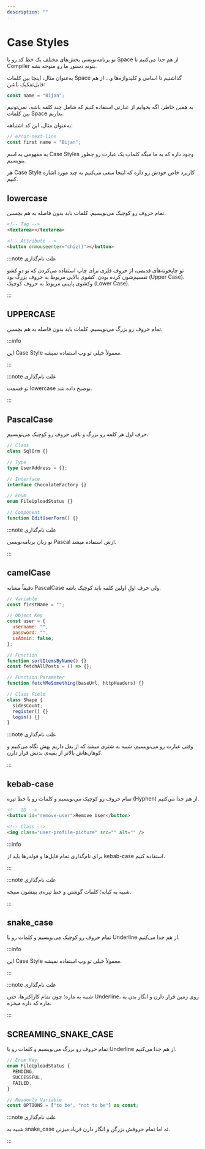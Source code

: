 ```yaml
---
description: ""
---
```


# Case Styles

تو برنامه‌نویسی بخش‌های مختلف یک خط کد رو با Space از هم جدا می‌کنیم تا Compiler بتونه دستور ما رو متوجه بشه.

به‌عنوان مثال، اینجا بین کلمات Space گذاشتیم تا اسامی و کلیدواژه‌ها و... از هم قابل‌تفکیک باشن:

```javascript
const name = "Bijan";
```

به همین خاطر، اگه بخوایم از عبارتی استفاده کنیم که شامل چند کلمه باشه، نمی‌تونیم بین کلمات Space بذاریم.

به‌عنوان مثال، این کد اشتباهه:

```javascript
// error-next-line
const first name = "Bijan";
```

یه مفهومی به اسم Case Styles وجود داره که به ما میگه کلماتِ یک عبارت رو چطور بنویسیم.

هر Case Style کاربرد خاص خودش رو داره که اینجا سعی می‌کنیم به چند مورد اشاره کنیم.

## lowercase

تمام حروف رو کوچیک می‌نویسیم.
کلمات باید بدون فاصله به هم بچسبن.

```html title="HTML"
<!-- Tag -->
<textarea></textarea>

<!-- Attribute -->
<button onmouseenter="chiz()"></button>
```

:::note علت نام‌گذاری

تو چاپخونه‌های قدیمی، از حروف فلزی برای چاپ استفاده می‌کردن
که تو دو کشو تقسیم‌شون کرده بودن.
کشوی بالایی مربوط به حروف بزرگ بود (Upper Case)،
وکشوی پایینی مربوط به حروف کوچیک (Lower Case).

:::

## UPPERCASE

تمام حروف رو بزرگ می‌نویسیم.
کلمات باید بدون فاصله به هم بچسبن.

:::info

این Case Style معمولاً خیلی تو وب استفاده نمیشه.

:::

:::note علت نام‌گذاری

تو قسمت lowercase توضیح داده شد.

:::

## PascalCase

حرف اول هر کلمه رو بزرگ و باقی حروف رو کوچیک می‌نویسیم.

```javascript title="JavaScript"
// Class
class SqlOrm {}
```

```typescript title="TypeScript"
// Type
type UserAddress = {};

// Interface
interface ChocolateFactory {}

// Enum
enum FileUploadStatus {}
```

```jsx title="React"
// Component
function EditUserForm() {}
```

:::note علت نام‌گذاری

تو زبان برنامه‌نویسی Pascal ازش استفاده میشد.

:::

## camelCase

دقیقاً مشابه PascalCase ولی حرف اولِ اولین کلمه باید کوچیک باشه.

```javascript title="JavaScript"
// Variable
const firstName = "";

// Object Key
const user = {
  username: "",
  password: "",
  isAdmin: false,
};

// Function
function sortItemsByName() {}
const fetchAllPosts = () => {};

// Function Parameter
function fetchMeSomething(baseUrl, httpHeaders) {}

// Class Field
class Shape {
  sidesCount;
  register() {}
  login() {}
}
```

:::note علت نام‌گذاری

وقتی عبارت رو می‌نویسیم، شبیه به شتری میشه که از بغل داریم بهش نگاه می‌کنیم و کوهان‌هاش بالاتر از بقیه‌ی بدنش قرار دارن.

:::

## kebab-case

تمام حروف رو کوچیک می‌نویسیم و کلمات رو با خط تیره (Hyphen) از هم جدا می‌کنیم.

```html title="HTML & CSS"
<!-- ID -->
<button id="remove-user">Remove User</button>

<!-- Class -->
<img class="user-profile-picture" src="" alt="" />
```

:::info

برای نام‌گذاری تمام فایل‌ها و فولدرها باید از kebab-case استفاده کنیم.

:::

:::note علت نام‌گذاری

شبیه به کبابه؛ کلمات گوشتن و خط تیره‌ی بینشون سیخه.

:::

## snake_case

تمام حروف رو کوچیک می‌نویسیم و کلمات رو با Underline از هم جدا می‌کنیم.

:::info

این Case Style معمولاً خیلی تو وب استفاده نمیشه.

:::

:::note علت نام‌گذاری

شبیه به ماره؛ چون تمام کاراکترها، حتی Underline، روی زمین قرار دارن و انگار بدن یه ماره که داره میخزه.

:::

## SCREAMING_SNAKE_CASE

تمام حروف رو بزرگ می‌نویسیم و کلمات رو با Underline از هم جدا می‌کنیم.

```typescript title="TypeScript"
// Enum Key
enum FileUploadStatus {
  PENDING,
  SUCCESSFUL,
  FAILED,
}

// Readonly Variable
const OPTIONS = ["to be", "not to be"] as const;
```

:::note علت نام‌گذاری

شبیه به snake_case ئه اما تمام حروفش بزرگن و انگار دارن فریاد میزنن.

:::
